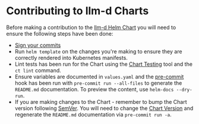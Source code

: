 # Contributing to llm-d Charts

Before making a contribution to the [llm-d Helm Chart](https://github.com/neuralmagic/llm-d-deployer) you will need to ensure the following steps have been done:

- [Sign your commits](https://docs.github.com/en/authentication/managing-commit-signature-verification/signing-commits)
- Run `helm template` on the changes you're making to ensure they are correctly rendered into Kubernetes manifests.
- Lint tests has been run for the Chart using the [Chart Testing](https://github.com/helm/chart-testing) tool and the `ct lint` command.
- Ensure variables are documented in `values.yaml` and the [pre-commit](https://pre-commit.com/) hook has been run with `pre-commit run --all-files` to generate the `README.md` documentation. To preview the content, use `helm-docs --dry-run`.
- If you are making changes to the Chart - remember to bump the Chart version following [SemVer](https://semver.org/). You will need to change the [Chart Version](https://github.com/neuralmagic/llm-d-deployer/charts/blob/main/charts/llm-d/Chart.yaml#L4) and regenerate the `README.md` documentation via `pre-commit run -a`.
